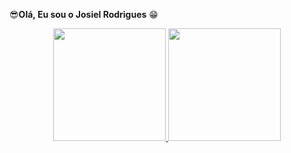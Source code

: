 😎<strong>Olá, Eu sou o Josiel Rodrigues</strong> 😁

<div align="center">
  <a href="https://github.com/ZielRodrigues">
  <img height="180em" src="https://github-readme-stats.vercel.app/api?username=ZielRodrigues&show_icons=true&theme=tokyonight&include_all_commits=true&count_private=true"/>
  <img height="180em" src="https://github-readme-stats.vercel.app/api/top-langs/?username=ZielRodrigues&layout=compact&langs_count=7&theme=tokyonight"/>
</div>

